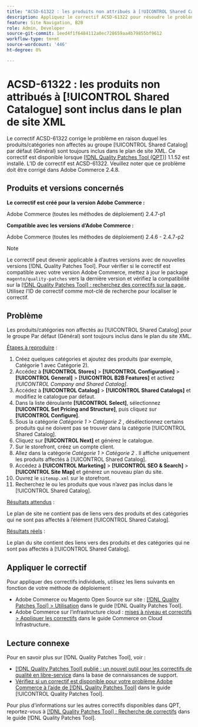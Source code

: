 ```yaml
---
title: "ACSD-61322 : les produits non attribués à [!UICONTROL Shared Catalogue] sont inclus dans le plan de site XML"
description: Appliquez le correctif ACSD-61322 pour résoudre le problème Adobe Commerce en raison duquel les produits/catégories non affectés au groupe [!UICONTROL Shared Catalog] par défaut (général) sont toujours inclus dans le plan de site XML.
feature: Site Navigation, B2B
role: Admin, Developer
source-git-commit: 1eed4f1f6484112a0ec728659aa4b79855bf9612
workflow-type: tm+mt
source-wordcount: '446'
ht-degree: 0%

---
```


# ACSD-61322 : les produits non attribués à [!UICONTROL Shared Catalogue] sont inclus dans le plan de site XML

Le correctif ACSD-61322 corrige le problème en raison duquel les produits/catégories non affectés au groupe [!UICONTROL Shared Catalog] par défaut (Général) sont toujours inclus dans le plan de site XML. Ce correctif est disponible lorsque [[!DNL Quality Patches Tool (QPT)]](https://experienceleague.adobe.com/fr/docs/commerce-knowledge-base/kb/announcements/commerce-announcements/magento-quality-patches-released-new-tool-to-self-serve-quality-patches) 1.1.52 est installé. L’ID de correctif est ACSD-61322. Veuillez noter que ce problème doit être corrigé dans Adobe Commerce 2.4.8.

## Produits et versions concernés

**Le correctif est créé pour la version Adobe Commerce :**

Adobe Commerce (toutes les méthodes de déploiement) 2.4.7-p1

**Compatible avec les versions d’Adobe Commerce :**

Adobe Commerce (toutes les méthodes de déploiement) 2.4.6 - 2.4.7-p2

>[!NOTE]
>
>Le correctif peut devenir applicable à d’autres versions avec de nouvelles versions [!DNL Quality Patches Tool]. Pour vérifier si le correctif est compatible avec votre version Adobe Commerce, mettez à jour le package `magento/quality-patches` vers la dernière version et vérifiez la compatibilité sur la [[!DNL Quality Patches Tool] : recherchez des correctifs sur la page ](https://experienceleague.adobe.com/tools/commerce-quality-patches/index.html?lang=fr). Utilisez l’ID de correctif comme mot-clé de recherche pour localiser le correctif.

## Problème

Les produits/catégories non affectés au [!UICONTROL Shared Catalog] pour le groupe Par défaut (Général) sont toujours inclus dans le plan du site XML.

<u>Étapes à reproduire</u> :

1. Créez quelques catégories et ajoutez des produits (par exemple, Catégorie 1 avec Catégorie 2).
1. Accédez à **[!UICONTROL Stores]** > **[!UICONTROL Configuration]** > **[!UICONTROL General]** > **[!UICONTROL B2B Features]** et activez *[!UICONTROL Company and Shared Catalog]*.
1. Accédez à **[!UICONTROL Catalog]** > **[!UICONTROL Shared Catalogs]** et modifiez le catalogue par défaut.
1. Dans la liste déroulante **[!UICONTROL Select]**, sélectionnez **[!UICONTROL Set Pricing and Structure]**, puis cliquez sur **[!UICONTROL Configure]**.
1. Sous la catégorie *Catégorie 1 > Catégorie 2* , désélectionnez certains produits qui ne doivent pas se trouver dans la catégorie [!UICONTROL Shared Catalog].
1. Cliquez sur **[!UICONTROL Next]** et générez le catalogue.
1. Sur le storefront, créez un compte client.
1. Allez dans la catégorie *Catégorie 1 > Catégorie 2* . Il affiche uniquement les produits affectés à [!UICONTROL Shared Catalog].
1. Accédez à **[!UICONTROL Marketing]** > **[!UICONTROL SEO & Search]** > **[!UICONTROL Site Map]** et générez un nouveau plan du site.
1. Ouvrez le `sitemap.xml` sur le storefront.
1. Recherchez le ou les produits que vous n’avez pas inclus dans le [!UICONTROL Shared Catalog].

<u>Résultats attendus</u> :

Le plan de site ne contient pas de liens vers des produits et des catégories qui ne sont pas affectés à l’élément [!UICONTROL Shared Catalog].

<u>Résultats réels</u> :

Le plan du site contient des liens vers des produits et des catégories qui ne sont pas affectés à [!UICONTROL Shared Catalog].

## Appliquer le correctif

Pour appliquer des correctifs individuels, utilisez les liens suivants en fonction de votre méthode de déploiement :

* Adobe Commerce ou Magento Open Source sur site : [[!DNL Quality Patches Tool] > Utilisation](/help/tools/quality-patches-tool/usage.md) dans le guide [!DNL Quality Patches Tool].
* Adobe Commerce sur l’infrastructure cloud : [mises à niveau et correctifs > Appliquer les correctifs](https://experienceleague.adobe.com/docs/commerce-cloud-service/user-guide/develop/upgrade/apply-patches.html?lang=fr) dans le guide Commerce on Cloud Infrastructure.

## Lecture connexe

Pour en savoir plus sur [!DNL Quality Patches Tool], voir :

* [[!DNL Quality Patches Tool] publié : un nouvel outil pour les correctifs de qualité en libre-service](https://experienceleague.adobe.com/fr/docs/commerce-knowledge-base/kb/announcements/commerce-announcements/magento-quality-patches-released-new-tool-to-self-serve-quality-patches) dans la base de connaissances de support.
* [Vérifiez si un correctif est disponible pour votre problème Adobe Commerce à l’aide de  [!DNL Quality Patches Tool]](/help/tools/quality-patches-tool/patches-available-in-qpt/check-patch-for-magento-issue-with-magento-quality-patches.md) dans le guide [!UICONTROL Quality Patches Tool].


Pour plus d&#39;informations sur les autres correctifs disponibles dans QPT, reportez-vous à [[!DNL Quality Patches Tool] : Recherche de correctifs](https://experienceleague.adobe.com/tools/commerce-quality-patches/index.html?lang=fr) dans le guide [!DNL Quality Patches Tool].